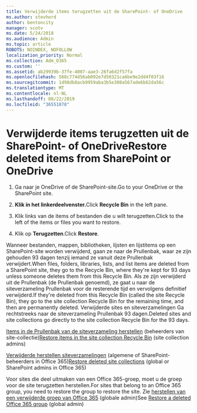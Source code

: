```yaml
---
title: Verwijderde items terugzetten uit de SharePoint- of OneDrive
ms.author: stevhord
author: bentoncity
manager: scotv
ms.date: 5/24/2018
ms.audience: Admin
ms.topic: article
ROBOTS: NOINDEX, NOFOLLOW
localization_priority: Normal
ms.collection: Adm_O365
ms.custom: ''
ms.assetid: ab29939b-37fe-4007-aae3-26fa6d2f57fa
ms.openlocfilehash: 588c774d56ab092e7d50321ca6be9e2dd4f03f16
ms.sourcegitcommit: 1d98db8acb9959aba3b5e308a567ade6b62da56c
ms.translationtype: MT
ms.contentlocale: nl-NL
ms.lasthandoff: 08/22/2019
ms.locfileid: "36551878"
---
```

# <a name="restore-deleted-items-from-sharepoint-or-onedrive"></a><span data-ttu-id="866f8-102">Verwijderde items terugzetten uit de SharePoint- of OneDrive</span><span class="sxs-lookup"><span data-stu-id="866f8-102">Restore deleted items from SharePoint or OneDrive</span></span>

1. <span data-ttu-id="866f8-103">Ga naar je OneDrive of de SharePoint-site.</span><span class="sxs-lookup"><span data-stu-id="866f8-103">Go to your OneDrive or the SharePoint site.</span></span>
    
2. <span data-ttu-id="866f8-104">**Klik in het linkerdeelvenster.**</span><span class="sxs-lookup"><span data-stu-id="866f8-104">Click **Recycle Bin** in the left pane.</span></span> 
    
3. <span data-ttu-id="866f8-105">Klik links van de items of bestanden die u wilt terugzetten.</span><span class="sxs-lookup"><span data-stu-id="866f8-105">Click to the left of the items or files you want to restore.</span></span>
    
4. <span data-ttu-id="866f8-106">Klik op **Terugzetten**.</span><span class="sxs-lookup"><span data-stu-id="866f8-106">Click **Restore**.</span></span> 
    
<span data-ttu-id="866f8-107">Wanneer bestanden, mappen, bibliotheken, lijsten en lijstitems op een SharePoint-site worden verwijderd, gaan ze naar de Prullenbak, waar ze zijn gehouden 93 dagen tenzij iemand ze vanuit deze Prullenbak verwijdert.</span><span class="sxs-lookup"><span data-stu-id="866f8-107">When files, folders, libraries, lists, and list items are deleted from a SharePoint site, they go to the Recycle Bin, where they're kept for 93 days unless someone deletes them from this Recycle Bin.</span></span> <span data-ttu-id="866f8-108">Als ze zijn verwijderd uit de Prullenbak (de Prullenbak genoemd), ze gaat u naar de siteverzameling Prullenbak voor de resterende tijd en vervolgens definitief verwijderd.</span><span class="sxs-lookup"><span data-stu-id="866f8-108">If they're deleted from this Recycle Bin (called the site Recycle Bin), they go to the site collection Recycle Bin for the remaining time, and then are permanently deleted.</span></span> <span data-ttu-id="866f8-109">Verwijderde sites en siteverzamelingen Ga rechtstreeks naar de siteverzameling Prullenbak 93 dagen.</span><span class="sxs-lookup"><span data-stu-id="866f8-109">Deleted sites and site collections go directly to the site collection Recycle Bin for the 93 days.</span></span>
  
<span data-ttu-id="866f8-110">[Items in de Prullenbak van de siteverzameling herstellen](https://go.microsoft.com/fwlink/?linkid=867800) (beheerders van site-collectie)</span><span class="sxs-lookup"><span data-stu-id="866f8-110">[Restore items in the site collection Recycle Bin](https://go.microsoft.com/fwlink/?linkid=867800) (site collection admins)</span></span> 
  
<span data-ttu-id="866f8-111">[Verwijderde herstellen siteverzamelingen](https://go.microsoft.com/fwlink/?linkid=867660) (algemene of SharePoint-beheerders in Office 365)</span><span class="sxs-lookup"><span data-stu-id="866f8-111">[Restore deleted site collections](https://go.microsoft.com/fwlink/?linkid=867660) (global or SharePoint admins in Office 365)</span></span> 
  
<span data-ttu-id="866f8-112">Voor sites die deel uitmaken van een Office 365-groep, moet u de groep voor de site terugzetten herstellen.</span><span class="sxs-lookup"><span data-stu-id="866f8-112">For sites that belong to an Office 365 group, you need to restore the group to restore the site.</span></span> <span data-ttu-id="866f8-113">Zie [herstellen van een verwijderde groep van Office 365](https://go.microsoft.com/fwlink/?linkid=867802) (globale admin)</span><span class="sxs-lookup"><span data-stu-id="866f8-113">See [Restore a deleted Office 365 group](https://go.microsoft.com/fwlink/?linkid=867802) (global admin)</span></span> 
  

